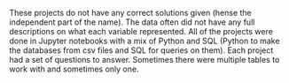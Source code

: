 These projects do not have any correct solutions given (hense the independent part of the name). The data often did not have any full descriptions on what each variable represented. All of the projects were done in Jupyter notebooks with a mix of Python and SQL (Python to make the databases from csv files and SQL for queries on them). Each project had a set of questions to answer. Sometimes there were multiple tables to work with and sometimes only one.